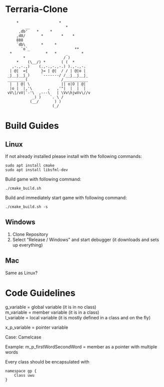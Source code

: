 # Terraria-Clone
         *                  *
             __                *
          ,db'    *     *
         ,d8/       *        *    *
         888
         `db\       *     *
           `o`_                    **
      *               *   *    _      *
            *                 / )
         *    (\__/) *       ( (  *
       ,-.,-.,)    (.,-.,-.,-.) ).,-.,-.
      | @|  ={      }= | @|  / / | @|o |
     _j__j__j_)     `-------/ /__j__j__j_
     ________(               /___________
      |  | @| \              || o|O | @|
      |o |  |,'\       ,   ,'"|  |  |  |  
     vV\|/vV|`-'\  ,---\   | \Vv\hjwVv\//v
                _) )    `. \ /
               (__/       ) )
                         (_/

# Build Guides
## Linux
If not already installed please install with the following commands:

```
sudo apt install cmake
sudo apt install libsfml-dev
```

Build game with following command:
```
./cmake_build.sh
```

Build and immediately start game with following command:
```
./cmake_build.sh -s
```

## Windows
1. Clone Repository
2. Select "Release / Windows" and start debugger (it downloads and sets up everything)

## Mac
Same as Linux?

# Code Guidelines
g_variable = global variable (it is in no class)  
m_variable = member variable (it is in a class)  
l_variable = local variable (it is mostly defined in a class and on the fly)  

x_p_variable = pointer variable

Case: Camelcase

Example:
m_p_firstWordSecondWord = member as a pointer with multiple words

Every class should be encapsulated with
```
namespace gp {
    Class uwu
}
```
